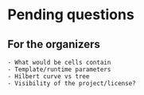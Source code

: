 # Pending questions

## For the organizers
    - What would be cells contain
    - Template/runtime parameters
    - Hilbert curve vs tree
    - Visibility of the project/license?
